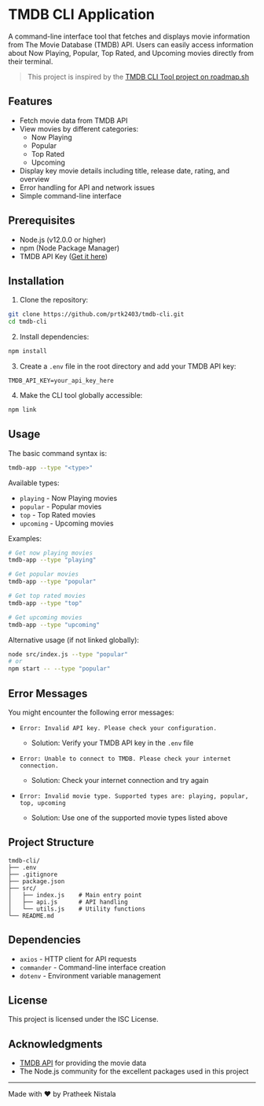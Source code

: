 # TMDB CLI Application

A command-line interface tool that fetches and displays movie information from The Movie Database (TMDB) API. Users can easily access information about Now Playing, Popular, Top Rated, and Upcoming movies directly from their terminal.
> This project is inspired by the [TMDB CLI Tool project on roadmap.sh](https://roadmap.sh/projects/tmdb-cli)
## Features

- Fetch movie data from TMDB API
- View movies by different categories:
  - Now Playing
  - Popular
  - Top Rated
  - Upcoming
- Display key movie details including title, release date, rating, and overview
- Error handling for API and network issues
- Simple command-line interface

## Prerequisites

- Node.js (v12.0.0 or higher)
- npm (Node Package Manager)
- TMDB API Key ([Get it here](https://www.themoviedb.org/settings/api))

## Installation

1. Clone the repository:
```bash
git clone https://github.com/prtk2403/tmdb-cli.git
cd tmdb-cli
```

2. Install dependencies:
```bash
npm install
```

3. Create a `.env` file in the root directory and add your TMDB API key:
```env
TMDB_API_KEY=your_api_key_here
```

4. Make the CLI tool globally accessible:
```bash
npm link
```

## Usage

The basic command syntax is:
```bash
tmdb-app --type "<type>"
```

Available types:
- `playing` - Now Playing movies
- `popular` - Popular movies
- `top` - Top Rated movies
- `upcoming` - Upcoming movies

Examples:
```bash
# Get now playing movies
tmdb-app --type "playing"

# Get popular movies
tmdb-app --type "popular"

# Get top rated movies
tmdb-app --type "top"

# Get upcoming movies
tmdb-app --type "upcoming"
```

Alternative usage (if not linked globally):
```bash
node src/index.js --type "popular"
# or
npm start -- --type "popular"
```

## Error Messages

You might encounter the following error messages:

- `Error: Invalid API key. Please check your configuration.`
  - Solution: Verify your TMDB API key in the `.env` file

- `Error: Unable to connect to TMDB. Please check your internet connection.`
  - Solution: Check your internet connection and try again

- `Error: Invalid movie type. Supported types are: playing, popular, top, upcoming`
  - Solution: Use one of the supported movie types listed above

## Project Structure

```
tmdb-cli/
├── .env
├── .gitignore
├── package.json
├── src/
│   ├── index.js    # Main entry point
│   ├── api.js      # API handling
│   └── utils.js    # Utility functions
└── README.md
```

## Dependencies

- `axios` - HTTP client for API requests
- `commander` - Command-line interface creation
- `dotenv` - Environment variable management

## License

This project is licensed under the ISC License.

## Acknowledgments

- [TMDB API](https://developer.themoviedb.org/docs) for providing the movie data
- The Node.js community for the excellent packages used in this project


---

Made with ❤️ by Pratheek Nistala
